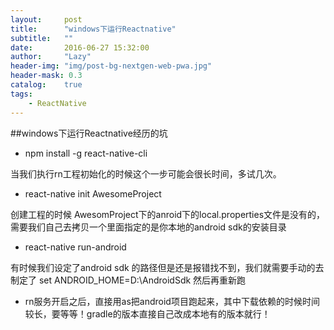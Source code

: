 ```yaml
---
layout:     post
title:      "windows下运行Reactnative"
subtitle:   ""
date:       2016-06-27 15:32:00
author:     "Lazy"
header-img: "img/post-bg-nextgen-web-pwa.jpg"
header-mask: 0.3
catalog:    true
tags:
    - ReactNative
---
```





##windows下运行Reactnative经历的坑
-  npm install -g react-native-cli

 当我们执行rn工程初始化的时候这个一步可能会很长时间，多试几次。




-  react-native init AwesomeProject

  创建工程的时候 AwesomProject下的anroid下的local.properties文件是没有的，需要我们自己去拷贝一个里面指定的是你本地的android sdk的安装目录



- react-native run-android

 有时候我们设定了android sdk 的路径但是还是报错找不到，我们就需要手动的去制定了 set ANDROID_HOME=D:\AndroidSdk  然后再重新跑


- rn服务开启之后，直接用as把android项目跑起来，其中下载依赖的时候时间较长，要等等！gradle的版本直接自己改成本地有的版本就行！

